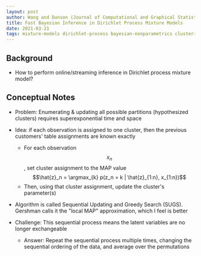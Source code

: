 ```yaml
---
layout: post
author: Wang and Dunson (Journal of Computational and Graphical Statistics 2011)
title: Fast Bayesian Inference in Dirichlet Process Mixture Models
date: 2021-03-21
tags: mixture-models dirichlet-process bayesian-nonparametrics clustering
---
```


## Background

- How to perform online/streaming inference in Dirichlet process mixture model?

## Conceptual Notes

- Problem: Enumerating & updating all possible partitions (hypothesized clusters)
  requires superexponential time and space
- Idea: if each observation is assigned to one cluster, then the previous customers'
table assignments are known exactly
  - For each observation  $$x_n$$, set cluster assignment to the MAP value
    $$\hat{z}_n = \argmax_{k} p(z_n = k | \hat{z}_{1:n}, x_{1:n})$$
  - Then, using that cluster assignment, update the cluster's parameter(s)
- Algorithm is called Sequential Updating and Greedy Search (SUGS). Gershman calls it the 
"local MAP" approximation, which I feel is better
    
- Challenge: This sequential process means the latent variables are no longer exchangeable
    - Answer: Repeat the sequential process multiple times, changing the sequential ordering of the data,
      and average over the permutations
